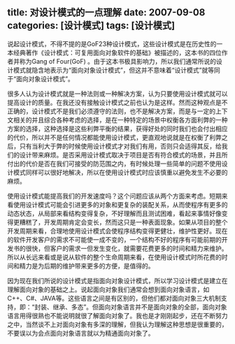 title:  对设计模式的一点理解
date:  2007-09-08
categories: [设计模式]
tags:  [设计模式]
---

说起设计模式，不得不提的是GoF23种设计模式，这些设计模式是在历史性的一本经典著作《设计模式：可复用面向对象软件的基础》被描述的，这本书的四位作者并称为Gang of Four(GoF) 。由于这本书极具影响力，所以我们通常所说的设计模式就隐含地表示为“面向对象设计模式”，但这并不意味着“设计模式”就等同于“面向对象设计模式”。
<!--more-->

很多人认为设计模式就是一种法则或一种解决方案，认为只要使用设计模式就可以提高设计的质量。在我还没有接触设计模式之前也认为是这样。然而这种观点是不正确的，设计模式不是我们必须遵守的法则，也不是解决方案，而是与一定的上下文相关的并且综合各种考虑的选择，是在一种特定的场景中权衡各方面利弊的一种方案的选择，这种选择是这些利弊平衡的结果，获得好处的同时我们也会付出相应的代价，所以并不是任何情况都能使用设计模式，更直观地说就是在权衡了利弊之后，只有当利大于弊的时候使用设计模式才对我们有用，否则只会适得其反，给我们的设计带来麻烦。是否采用设计模式取决于项目是否有符合模式的场景，并且所付出的代价是否在我们可接受的防范围之内，有时候处理一些简单的问题不使用设计模式同样可以很好地解决，所以在使用设计模式时应该慎重以避免发生不必要的麻烦。

使用设计模式能提高我们的开发速度吗？这个问题应该从两个方面来考虑。短期来看使用设计模式可能会引进更多的对象和更复杂的装配关系，从而使程序有更多的动态状态，从局部来看结构变得复杂，不好理解而且测试困难，看起来事情好像变得更糟糕了，开发周期肯定会变长，然而这只是一种表面现象。如果从项目的整个开发周期来看，合理地使用设计模式会使程序结构变得更健壮，维护性更好。现在的软件开发客户的需求不可能使一成不变的，一个结构不好的程序有可能前期的开发书的很快，但客户的需求一但发生变化，就需要花费更多的时间和精力来维护。所以从长远来看或是说从软件的整个生命周期来看，在使用设计模式时所花费的时间和精力是为后期的维护带来更多的方便，是值得的。

因为现在我们所说的设计模式是指面向对象设计模式，所以学习设计模式是建立在理解面向对象的基础之上。说起面向对象我们通常会想到面向对象语言，如C++、C#、JAVA等。这些语言之间是有区别的，但他们都对面向对象三大机制支持，即：“封装、继承、多态”。但面向对象语言并不是面向对象的全部，面向对象语言用得很熟也不能说明就很了解面向对象了。我也是才刚刚起步，还在不断努力之中，当然谈不上对面向对象有多深的理解，但我认为理解这种思想是很重要的，不要误以为会点面向对象语言就以为精通面向对象了。



